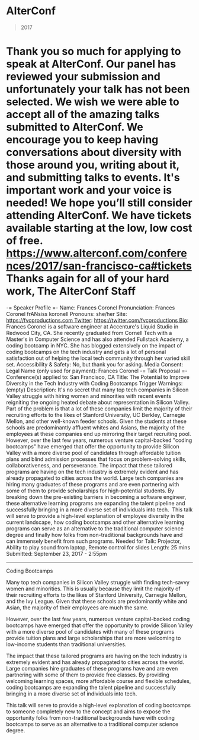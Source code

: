 # AlterConf

> 2017

Thank you so much for applying to speak at AlterConf. Our panel has reviewed your submission and unfortunately your talk has not been selected.
We wish we were able to accept all of the amazing talks submitted to AlterConf. We encourage you to keep having conversations about diversity with those around you, writing about it, and submitting talks to events. It's important work and your voice is needed!
We hope you’ll still consider attending AlterConf. We have tickets available starting at the low, low cost of free. https://www.alterconf.com/conferences/2017/san-francisco-ca#tickets
Thanks again for all of your hard work, The AlterConf Staff
=========================================================
-= Speaker Profile =- Name: Frances Coronel Pronunciation: Frances Coronel frANsiss koronell Pronouns: she/her Site: https://fvcproductions.com Twitter: https://twitter.com/fvcproductions Bio: Frances Coronel is a software engineer at Accenture's Liquid Studio in Redwood City, CA.
She recently graduated from Cornell Tech with a Master's in Computer Science and has also attended Fullstack Academy, a coding bootcamp in NYC.
She has blogged extensively on the impact of coding bootcamps on the tech industry and gets a lot of personal satisfaction out of helping the local tech community through her varied skill set. Accessibility & Safety: No, but thank you for asking. Media Consent: Legal Name (only used for payment): Frances Coronel
-= Talk Proposal =- Conference(s) applied to: San Francisco, CA Title: The Potential to Improve Diversity in the Tech Industry with Coding Bootcamps Trigger Warnings: (empty) Description: It's no secret that many top tech companies in Silicon Valley struggle with hiring women and minorities with recent events reigniting the ongoing heated debate about representation in Silicon Valley.
Part of the problem is that a lot of these companies limit the majority of their recruiting efforts to the likes of Stanford University, UC Berkley, Carnegie Mellon, and other well-known feeder schools. Given the students at these schools are predominantly affluent whites and Asians, the majority of the employees at these companies end up mirroring their target recruiting pool.
However, over the last few years, numerous venture capital-backed "coding bootcamps" have emerged that offer the opportunity to provide Silicon Valley with a more diverse pool of candidates through affordable tuition plans and blind admission processes that focus on problem-solving skills, collaborativeness, and perseverance.
The impact that these tailored programs are having on the tech industry is extremely evident and has already propagated to cities across the world. Large tech companies are hiring many graduates of these programs and are even partnering with some of them to provide scholarships for high-potential students. By breaking down the pre-existing barriers in becoming a software engineer, these alternative learning programs are expanding the talent pipeline and successfully bringing in a more diverse set of individuals into tech. 
This talk will serve to provide a high-level explanation of employee diversity in the current landscape, how coding bootcamps and other alternative learning programs can serve as an alternative to the traditional computer science degree and finally how folks from non-traditional backgrounds have and can immensely benefit from such programs. Needed for Talk: Projector, Ability to play sound from laptop, Remote control for slides Length: 25 mins
Submitted: September 23, 2017 - 2:55pm

---

Coding Bootcamps

Many top tech companies in Silicon Valley struggle with finding tech-savvy women and minorities. This is usually because they limit the majority of their recruiting efforts to the likes of Stanford University, Carnegie Mellon, and the Ivy League. Given that these schools are predominantly white and Asian, the majority of their employees are much the same.  

However, over the last few years, numerous venture capital-backed coding bootcamps have emerged that offer the opportunity to provide Silicon Valley with a more diverse pool of candidates with many of these programs provide tuition plans and large scholarships that are more welcoming to low-income students than traditional universities.

The impact that these tailored programs are having on the tech industry is extremely evident and has already propagated to cities across the world. Large companies hire graduates of these programs have and are even partnering with some of them to provide free classes. By providing welcoming learning spaces, more affordable course and flexible schedules, coding bootcamps are expanding the talent pipeline and successfully bringing in a more diverse set of individuals into tech. 

This talk will serve to provide a high-level explanation of coding bootcamps to someone completely new to the concept and aims to expose the opportunity folks from non-traditional backgrounds have with coding bootcamps to serve as an alternative to a traditional computer science degree.